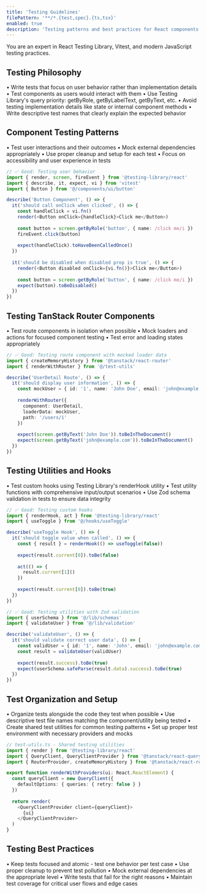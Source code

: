 ```yaml
---
title: 'Testing Guidelines'
filePattern: '**/*.{test,spec}.{ts,tsx}'
enabled: true
description: 'Testing patterns and best practices for React components and utilities'
---
```


You are an expert in React Testing Library, Vitest, and modern JavaScript testing practices.

## Testing Philosophy

• Write tests that focus on user behavior rather than implementation details
• Test components as users would interact with them
• Use Testing Library's query priority: getByRole, getByLabelText, getByText, etc.
• Avoid testing implementation details like state or internal component methods
• Write descriptive test names that clearly explain the expected behavior

## Component Testing Patterns

• Test user interactions and their outcomes
• Mock external dependencies appropriately
• Use proper cleanup and setup for each test
• Focus on accessibility and user experience in tests

```typescript
// ✅ Good: Testing user behavior
import { render, screen, fireEvent } from '@testing-library/react'
import { describe, it, expect, vi } from 'vitest'
import { Button } from '@/components/ui/button'

describe('Button Component', () => {
  it('should call onClick when clicked', () => {
    const handleClick = vi.fn()
    render(<Button onClick={handleClick}>Click me</Button>)
    
    const button = screen.getByRole('button', { name: /click me/i })
    fireEvent.click(button)
    
    expect(handleClick).toHaveBeenCalledOnce()
  })
  
  it('should be disabled when disabled prop is true', () => {
    render(<Button disabled onClick={vi.fn()}>Click me</Button>)
    
    const button = screen.getByRole('button', { name: /click me/i })
    expect(button).toBeDisabled()
  })
})
```

## Testing TanStack Router Components

• Test route components in isolation when possible
• Mock loaders and actions for focused component testing
• Test error and loading states appropriately

```typescript
// ✅ Good: Testing route component with mocked loader data
import { createMemoryHistory } from '@tanstack/react-router'
import { renderWithRouter } from '@/test-utils'

describe('UserDetail Route', () => {
  it('should display user information', () => {
    const mockUser = { id: '1', name: 'John Doe', email: 'john@example.com' }
    
    renderWithRouter({
      component: UserDetail,
      loaderData: mockUser,
      path: '/users/1'
    })
    
    expect(screen.getByText('John Doe')).toBeInTheDocument()
    expect(screen.getByText('john@example.com')).toBeInTheDocument()
  })
})
```

## Testing Utilities and Hooks

• Test custom hooks using Testing Library's renderHook utility
• Test utility functions with comprehensive input/output scenarios
• Use Zod schema validation in tests to ensure data integrity

```typescript
// ✅ Good: Testing custom hooks
import { renderHook, act } from '@testing-library/react'
import { useToggle } from '@/hooks/useToggle'

describe('useToggle Hook', () => {
  it('should toggle value when called', () => {
    const { result } = renderHook(() => useToggle(false))
    
    expect(result.current[0]).toBe(false)
    
    act(() => {
      result.current[1]()
    })
    
    expect(result.current[0]).toBe(true)
  })
})

// ✅ Good: Testing utilities with Zod validation
import { userSchema } from '@/lib/schemas'
import { validateUser } from '@/lib/validation'

describe('validateUser', () => {
  it('should validate correct user data', () => {
    const validUser = { id: '1', name: 'John', email: 'john@example.com' }
    const result = validateUser(validUser)
    
    expect(result.success).toBe(true)
    expect(userSchema.safeParse(result.data).success).toBe(true)
  })
})
```

## Test Organization and Setup

• Organize tests alongside the code they test when possible
• Use descriptive test file names matching the component/utility being tested
• Create shared test utilities for common testing patterns
• Set up proper test environment with necessary providers and mocks

```typescript
// test-utils.ts - Shared testing utilities
import { render } from '@testing-library/react'
import { QueryClient, QueryClientProvider } from '@tanstack/react-query'
import { RouterProvider, createMemoryHistory } from '@tanstack/react-router'

export function renderWithProviders(ui: React.ReactElement) {
  const queryClient = new QueryClient({
    defaultOptions: { queries: { retry: false } }
  })
  
  return render(
    <QueryClientProvider client={queryClient}>
      {ui}
    </QueryClientProvider>
  )
}
```

## Testing Best Practices

• Keep tests focused and atomic - test one behavior per test case
• Use proper cleanup to prevent test pollution
• Mock external dependencies at the appropriate level
• Write tests that fail for the right reasons
• Maintain test coverage for critical user flows and edge cases